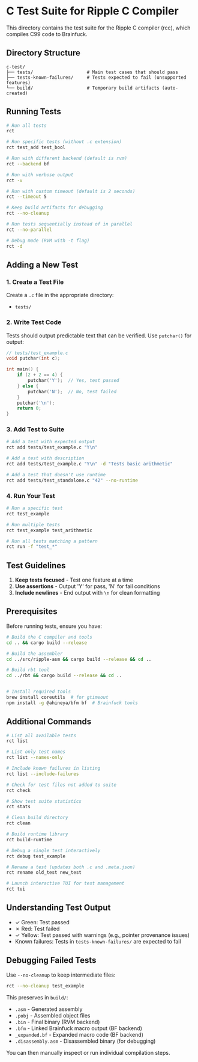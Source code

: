 # C Test Suite for Ripple C Compiler

This directory contains the test suite for the Ripple C compiler (rcc), which compiles C99 code to Brainfuck.

## Directory Structure

```
c-test/
├── tests/                    # Main test cases that should pass
├── tests-known-failures/     # Tests expected to fail (unsupported features)
└── build/                    # Temporary build artifacts (auto-created)
```

## Running Tests

```bash
# Run all tests
rct

# Run specific tests (without .c extension)
rct test_add test_bool

# Run with different backend (default is rvm)
rct --backend bf

# Run with verbose output
rct -v

# Run with custom timeout (default is 2 seconds)
rct --timeout 5

# Keep build artifacts for debugging
rct --no-cleanup

# Run tests sequentially instead of in parallel
rct --no-parallel

# Debug mode (RVM with -t flag)
rct -d
```

## Adding a New Test

### 1. Create a Test File

Create a `.c` file in the appropriate directory:
- `tests/`

### 2. Write Test Code

Tests should output predictable text that can be verified. Use `putchar()` for output:

```c
// tests/test_example.c
void putchar(int c);

int main() {
    if (2 + 2 == 4) {
        putchar('Y');  // Yes, test passed
    } else {
        putchar('N');  // No, test failed
    }
    putchar('\n');
    return 0;
}
```

### 3. Add Test to Suite

```bash
# Add a test with expected output
rct add tests/test_example.c "Y\n"

# Add a test with description
rct add tests/test_example.c "Y\n" -d "Tests basic arithmetic"

# Add a test that doesn't use runtime
rct add tests/test_standalone.c "42" --no-runtime
```

### 4. Run Your Test

```bash
# Run a specific test
rct test_example

# Run multiple tests
rct test_example test_arithmetic

# Run all tests matching a pattern
rct run -f "test_*"
```

## Test Guidelines

1. **Keep tests focused** - Test one feature at a time
2. **Use assertions** - Output 'Y' for pass, 'N' for fail conditions
4. **Include newlines** - End output with `\n` for clean formatting

## Prerequisites

Before running tests, ensure you have:

```bash
# Build the C compiler and tools
cd .. && cargo build --release

# Build the assembler
cd ../src/ripple-asm && cargo build --release && cd ..

# Build rbt tool
cd ../rbt && cargo build --release && cd ..


# Install required tools
brew install coreutils  # for gtimeout
npm install -g @ahineya/bfm bf  # Brainfuck tools
```

## Additional Commands

```bash
# List all available tests
rct list

# List only test names
rct list --names-only

# Include known failures in listing
rct list --include-failures

# Check for test files not added to suite
rct check

# Show test suite statistics
rct stats

# Clean build directory
rct clean

# Build runtime library
rct build-runtime

# Debug a single test interactively
rct debug test_example

# Rename a test (updates both .c and .meta.json)
rct rename old_test new_test

# Launch interactive TUI for test management
rct tui
```

## Understanding Test Output

- ✓ Green: Test passed
- ✗ Red: Test failed  
- ✓ Yellow: Test passed with warnings (e.g., pointer provenance issues)
- Known failures: Tests in `tests-known-failures/` are expected to fail

## Debugging Failed Tests

Use `--no-cleanup` to keep intermediate files:

```bash
rct --no-cleanup test_example
```

This preserves in `build/`:
- `.asm` - Generated assembly
- `.pobj` - Assembled object files
- `.bin` - Final binary (RVM backend)
- `.bfm` - Linked Brainfuck macro output (BF backend)
- `_expanded.bf` - Expanded macro code (BF backend)
- `.disassembly.asm` - Disassembled binary (for debugging)

You can then manually inspect or run individual compilation steps.